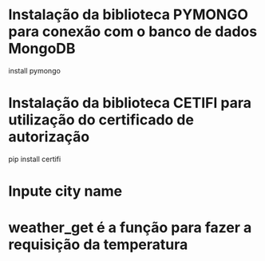 
# Instalação da biblioteca PYMONGO para conexão com o banco de dados MongoDB
install pymongo

# Instalação da biblioteca CETIFI para utilização do certificado de autorização
pip install certifi

# Inpute city name

# weather_get é a função para fazer a requisição da temperatura

